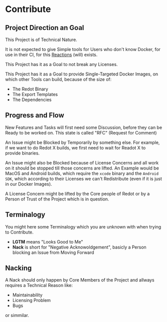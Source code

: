 # Contribute

## Project Direction an Goal

This Project is of Technical Nature.

It is not expected to give Simple tools for Users who don't know Docker,
for use in their CI, for this [Reactions]() (will) exists.

This Project has it as a Goal to not break any Licenses.

This Project has it as a Goal to provide Single-Targeted Docker Images,
on which other Tools can build, because of the size of:

- The Redot Binary
- The Export Templates
- The Dependencies

## Progress and Flow

New Features and Tasks will first need some Discussion,
before they can be Ready to be worked on. This state is called "RFC" (Request for Comment)

An Issue might be Blocked by Temporarily by something else.
For example, if we want to do Redot X builds, we first need to wait for Readot X to provide binaries.

An Issue might also be Blocked because of License Concerns
and all work on it should be stopped till those concerns are lifted.
An Example would be MacOS and Android builds, which require the `xcode` binary and the `Android SDK`,
which according to their Licenses we can't Redistribute
(even if it is just in our Docker Images).

A License Concern might be lifted by the Core people of Redot or by a Person of Trust of the Project which is in question.

## Terminalogy

You might here some Terminalogy which you are unknown with when trying to Contribute.

- **LGTM** means "Looks Good to Me"
- **Nack** is short for "Negative Acknowoldgement", basicly a Person blocking an Issue from Moving Forward

## Nacking

A Nack should only happen by Core Members of the Project and allways requires a Technical Reason like:

- Maintainability
- Licensing Problem
- Bugs

or simmilar.
